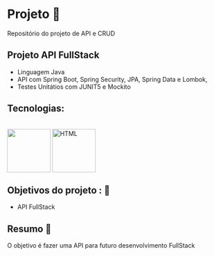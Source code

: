 # Projeto 💼 

Repositório do projeto de API e CRUD 

## Projeto API FullStack

- Linguagem Java
- API com Spring Boot, Spring Security, JPA, Spring Data e Lombok,
- Testes Unitátios com JUNIT5 e Mockito

## Tecnologias: 

<div style="display: inline_block theme=radical" align="justify"><br>
  <img align="center" width="100" src="https://cdn.jsdelivr.net/gh/devicons/devicon/icons/java/java-original-wordmark.svg">
  <img align="center" width="100" src="https://cdn.jsdelivr.net/gh/devicons/devicon/icons/spring/spring-original-wordmark.svg" alt="HTML">
</div>

## Objetivos do projeto : 📖

- API FullStack

## Resumo 📖 

O objetivo é fazer uma API para futuro desenvolvimento FullStack
